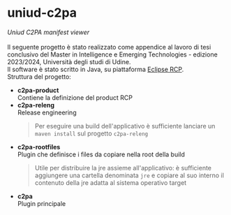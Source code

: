 # uniud-c2pa
*Uniud C2PA manifest viewer*<br/><br/>
Il seguente progetto &egrave; stato realizzato come appendice al lavoro di tesi conclusivo del Master in Intelligence e Emerging Technologies - edizione 2023/2024, Universit&agrave; degli studi di Udine.<br/>
Il software &egrave; stato scritto in Java, su piattaforma [Eclipse RCP](https://www.vogella.com/tutorials/EclipseRCP/article.html).<br/>
Struttura del progetto:
<ul>
<li>
  <b>c2pa-product</b><br/>
  Contiene la definizione del product RCP
</li>
<li>
  <b>c2pa-releng</b><br/>
  Release engineering<br/>
  
> Per eseguire una build dell'applicativo &egrave; sufficiente lanciare un <code>maven install</code> sul progetto <code>c2pa-releng</code>

</li>
<li>
  <b>c2pa-rootfiles</b><br/>
  Plugin che definisce i files da copiare nella root della build<br/>
  
> Utile per distribuire la jre assieme all'applicativo: &egrave; sufficiente aggiungere una cartella denominata <code>jre</code> e copiare al suo interno il contenuto della jre adatta al sistema operativo target
 
</li>
<li>
  <b>c2pa</b><br/>
  Plugin principale
</li>
</ul>
